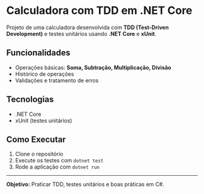 # **Calculadora com TDD em .NET Core**  

Projeto de uma calculadora desenvolvida com **TDD (Test-Driven Development)** e testes unitários usando **.NET Core** e **xUnit**.  

## **Funcionalidades**  
- Operações básicas: **Soma, Subtração, Multiplicação, Divisão**  
- Histórico de operações  
- Validações e tratamento de erros  

## **Tecnologias**  
- .NET Core  
- xUnit (testes unitários)  

## **Como Executar**  
1. Clone o repositório  
2. Execute os testes com `dotnet test`  
3. Rode a aplicação com `dotnet run`  

---  
**Objetivo:** Praticar TDD, testes unitários e boas práticas em C#.
